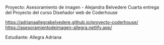 Proyecto: Asesoramiento de imagen - Alejandra Belvedere
Cuarta entrega del Proyecto del curso Diseñador web de Coderhouse

https://adrianaallegrabelvedere.github.io/proyecto-coderhouse/
https://asesoramientodeimagen-allegra.netlify.app/

Estudiante: Allegra Adriana

